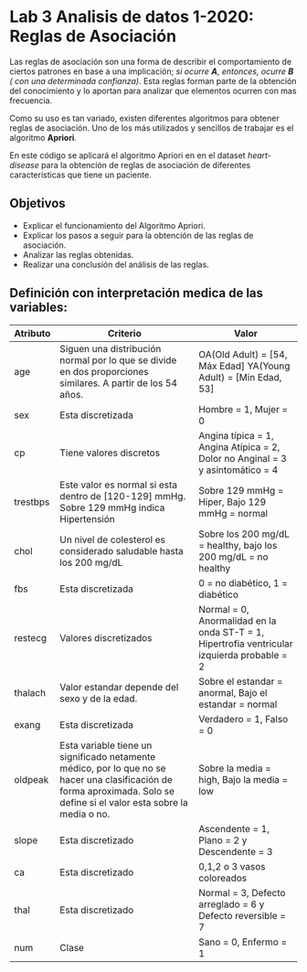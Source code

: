 # Lab 3 Analisis de datos 1-2020: Reglas de Asociación

Las reglas de asociación son una forma de describir el comportamiento de ciertos patrones en base a una implicación; *si ocurre **A**, entonces, ocurre **B** ( con una determinada confianza)*. Esta reglas forman parte de la obtención del conocimiento y lo aportan para analizar que elementos ocurren con mas frecuencia.

Como su uso es tan variado, existen diferentes algoritmos para obtener reglas de asociación. Uno de los más utilizados y sencillos de trabajar es el algoritmo **Apriori**.

En este código se aplicará el algoritmo Apriori en en el dataset *heart-disease* para la obtención de reglas de asociación de diferentes características que tiene un paciente. 


## Objetivos

- Explicar el funcionamiento del Algoritmo Apriori.
- Explicar los pasos a seguir para la obtención de las reglas de asociación.
- Analizar las reglas obtenidas.
- Realizar una conclusión del análisis de las reglas.

## Definición con interpretación medica de las variables:

| Atributo | Criterio                                                                                                                                                                  | Valor                                                                                        |
|----------|---------------------------------------------------------------------------------------------------------------------------------------------------------------------------|----------------------------------------------------------------------------------------------|
| age      | Siguen una distribución normal por lo que se divide en dos proporciones similares\. A partir de los 54 años\.                                                             | OA\(Old Adult\) = \[54, Máx Edad\] YA\(Young Adult\) = \[Min Edad, 53\]                      |
| sex      | Esta discretizada                                                                                                                                                         | Hombre = 1,  Mujer = 0                                                                       |
| cp       | Tiene valores discretos                                                                                                                                                   | Angina típica = 1, Angina Atípica = 2, Dolor no Anginal = 3 y asintomático = 4               |
| trestbps | Este valor es normal si esta dentro de \[120\-129\] mmHg\. Sobre 129 mmHg indica Hipertensión                                                                             | Sobre 129 mmHg = Hiper, Bajo 129 mmHg = normal                                               |
| chol     | Un nivel de colesterol es considerado saludable hasta los 200 mg/dL                                                                                                       | Sobre los 200 mg/dL = healthy, bajo los 200 mg/dL = no healthy                               |
| fbs      | Esta discretizada                                                                                                                                                         | 0 = no diabético, 1 = diabético                                                              |
| restecg  | Valores discretizados                                                                                                                                                     | Normal = 0, Anormalidad en la onda ST\-T = 1, Hipertrofia ventricular izquierda probable = 2 |
| thalach  | Valor estandar depende del sexo y de la edad\.                                                                                                                            | Sobre el estandar = anormal, Bajo el estandar = normal                                       |
| exang    | Esta discretizada                                                                                                                                                         | Verdadero = 1, Falso = 0                                                                     |
| oldpeak  | Esta variable tiene un significado netamente médico, por lo que no se hacer una clasificación de forma aproximada\. Solo se define si el valor esta sobre la media o no\. | Sobre la media = high, Bajo la media = low                                                   |
| slope    | Esta discretizado                                                                                                                                                         | Ascendente = 1, Plano = 2 y Descendente = 3                                                  |
| ca       | Esta discretizado                                                                                                                                                         | 0,1,2 o 3 vasos coloreados                                                                   |
| thal     | Esta discretizado                                                                                                                                                         | Normal = 3, Defecto arreglado = 6 y Defecto reversible = 7                                   |
| num      | Clase                                                                                                                                                                     | Sano = 0, Enfermo = 1                                                                        |

